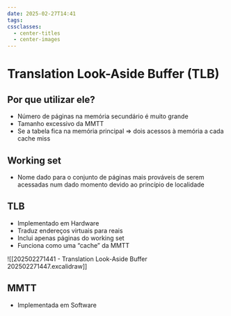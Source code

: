 ```yaml
---
date: 2025-02-27T14:41
tags: 
cssclasses:
  - center-titles
  - center-images
---
```

# Translation Look-Aside Buffer (TLB)

## Por que utilizar ele?

- Número de páginas na memória secundário é muito grande
- Tamanho excessivo da MMTT
- Se a tabela fica na memória principal => dois acessos à memória a cada cache miss

## Working set
- Nome dado para o conjunto de páginas mais prováveis de serem acessadas num dado momento devido ao princípio de localidade

## TLB
- Implementado em Hardware
- Traduz endereços virtuais para reais
- Inclui apenas páginas do working set
- Funciona como uma “cache” da MMTT

![[202502271441 - Translation Look-Aside Buffer 202502271447.excalidraw]]


## MMTT
- Implementada em Software

